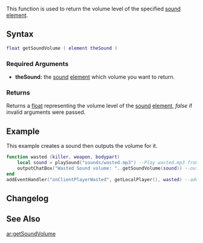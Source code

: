 This function is used to return the volume level of the specified [sound](/docs/sound.md "wikilink") [element](/element.md "wikilink").

Syntax
------

``` lua
float getSoundVolume ( element theSound )
```

### Required Arguments

-   **theSound:** the [sound](/docs/sound.md "wikilink") [element](/element.md "wikilink") which volume you want to return.

### Returns

Returns a [float](/docs/float.md "wikilink") representing the volume level of the [sound](/sound.md "wikilink") [element](/element.md "wikilink"), *false* if invalid arguments were passed.

Example
-------

This example creates a sound then outputs the volume for it.

``` lua
function wasted (killer, weapon, bodypart) 
    local sound = playSound("sounds/wasted.mp3") --Play wasted.mp3 from the sounds folder
    outputChatBox("Wasted Sound volume: "..getSoundVolume(sound)) --outputs to the client the volume of the sound
end
addEventHandler("onClientPlayerWasted", getLocalPlayer(), wasted) --add the event handler
```

Changelog
---------

See Also
--------

[ar:getSoundVolume](/docs/ar:getsoundvolume.md "wikilink")
